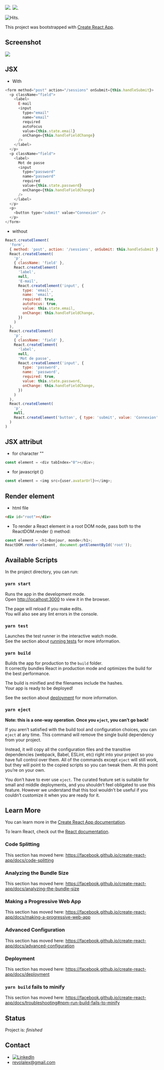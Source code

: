 ![](https://img.shields.io/badge/made%20with-React-blue?logo=react).
![](https://img.shields.io/badge/made%20with-node.js-success?logo=node.js).


<img src="https://hitcounter.pythonanywhere.com/count/tag.svg?url=https%3A%2F%2Fgithub.com%2Frevolalex%2FReact-Nasa-Picture-Of-The-Day" alt="Hits">.

This project was bootstrapped with [Create React App](https://github.com/facebook/create-react-app).

## Screenshot
<img src= "https://user-images.githubusercontent.com/56839789/95198177-16ff6280-07db-11eb-9176-93dd301a3ccb.gif">

## JSX

- With

```js
<form method="post" action="/sessions" onSubmit={this.handleSubmit}>
  <p className="field">
    <label>
      E-mail
      <input
        type="email"
        name="email"
        required
        autoFocus
        value={this.state.email}
        onChange={this.handleFieldChange}
      />
    </label>
  </p>
  <p className="field">
    <label>
      Mot de passe
      <input
        type="password"
        name="password"
        required
        value={this.state.password}
        onChange={this.handleFieldChange}
      />
    </label>
  </p>
  <p>
    <button type="submit" value="Connexion" />
  </p>
</form>
```

- without

```js
React.createElement(
  'form',
  { method: 'post', action: '/sessions', onSubmit: this.handleSubmit },
  React.createElement(
    'p',
    { className: 'field' },
    React.createElement(
      'label',
      null,
      'E-mail',
      React.createElement('input', {
        type: 'email',
        name: 'email',
        required: true,
        autoFocus: true,
        value: this.state.email,
        onChange: this.handleFieldChange,
      })
    )
  ),
  React.createElement(
    'p',
    { className: 'field' },
    React.createElement(
      'label',
      null,
      'Mot de passe',
      React.createElement('input', {
        type: 'password',
        name: 'password',
        required: true,
        value: this.state.password,
        onChange: this.handleFieldChange,
      })
    )
  ),
  React.createElement(
    'p',
    null,
    React.createElement('button', { type: 'submit', value: 'Connexion' })
  )
)
```

## JSX attribut

- for character ""

```js
const element = <div tabIndex="0"></div>;
```

- for javascript {}

```js
const element = <img src={user.avatarUrl}></img>;
```

## Render element

- html file

```html
<div id="root"></div>
```

- To render a React element in a root DOM node, pass both to the ReactDOM.render () method:

```js
const element = <h1>Bonjour, monde</h1>;
ReactDOM.render(element, document.getElementById('root'));
```








## Available Scripts

In the project directory, you can run:

### `yarn start`

Runs the app in the development mode.<br />
Open [http://localhost:3000](http://localhost:3000) to view it in the browser.

The page will reload if you make edits.<br />
You will also see any lint errors in the console.

### `yarn test`

Launches the test runner in the interactive watch mode.<br />
See the section about [running tests](https://facebook.github.io/create-react-app/docs/running-tests) for more information.

### `yarn build`

Builds the app for production to the `build` folder.<br />
It correctly bundles React in production mode and optimizes the build for the best performance.

The build is minified and the filenames include the hashes.<br />
Your app is ready to be deployed!

See the section about [deployment](https://facebook.github.io/create-react-app/docs/deployment) for more information.

### `yarn eject`

**Note: this is a one-way operation. Once you `eject`, you can’t go back!**

If you aren’t satisfied with the build tool and configuration choices, you can `eject` at any time. This command will remove the single build dependency from your project.

Instead, it will copy all the configuration files and the transitive dependencies (webpack, Babel, ESLint, etc) right into your project so you have full control over them. All of the commands except `eject` will still work, but they will point to the copied scripts so you can tweak them. At this point you’re on your own.

You don’t have to ever use `eject`. The curated feature set is suitable for small and middle deployments, and you shouldn’t feel obligated to use this feature. However we understand that this tool wouldn’t be useful if you couldn’t customize it when you are ready for it.

## Learn More

You can learn more in the [Create React App documentation](https://facebook.github.io/create-react-app/docs/getting-started).

To learn React, check out the [React documentation](https://reactjs.org/).

### Code Splitting

This section has moved here: https://facebook.github.io/create-react-app/docs/code-splitting

### Analyzing the Bundle Size

This section has moved here: https://facebook.github.io/create-react-app/docs/analyzing-the-bundle-size

### Making a Progressive Web App

This section has moved here: https://facebook.github.io/create-react-app/docs/making-a-progressive-web-app

### Advanced Configuration

This section has moved here: https://facebook.github.io/create-react-app/docs/advanced-configuration

### Deployment

This section has moved here: https://facebook.github.io/create-react-app/docs/deployment

### `yarn build` fails to minify

This section has moved here: https://facebook.github.io/create-react-app/docs/troubleshooting#npm-run-build-fails-to-minify

## Status
Project is:  _finished_


## Contact	
- [![LinkedIn][linkedin-shield]][linkedin-url] 	
- revolalex@gmail.com


<!-- MARKDOWN LINKS & IMAGES -->
<!-- https://www.markdownguide.org/basic-syntax/#reference-style-links -->
[linkedin-shield]: https://img.shields.io/badge/-LinkedIn-black.svg?style=flat-square&logo=linkedin&colorB=555
[linkedin-url]: https://www.linkedin.com/in/alexandre-rodrigueza/



